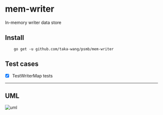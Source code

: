 # mem-writer

In-memory writer data store

## Install

```
    go get -u github.com/taka-wang/psmb/mem-writer
```


## Test cases

- [x] TestWriterMap tests


---

## UML 

![uml](http://plantuml.com/plantuml/svg/5SdR3O0W3030LNG0wR_RL6o0s0Bf8wol_jxjhMUEcq9vg-xJJW35bKhp6bSOQHxTgNlAGy3nmMDXBp1360JDII4pce6G74lR1-dF5m00.svg)
